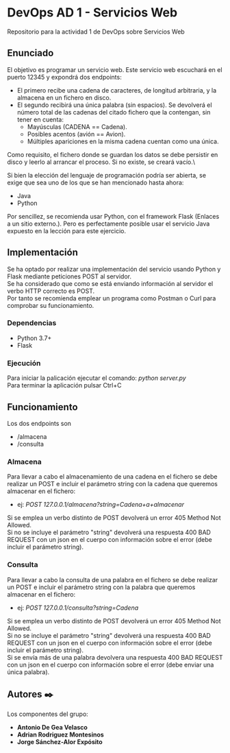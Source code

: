 # DevOps AD 1 - Servicios Web
Repositorio para la actividad 1 de DevOps sobre Servicios Web

## Enunciado
El objetivo es programar un servicio web. Este servicio web escuchará en el puerto 12345 y expondrá dos endpoints:
* El primero recibe una cadena de caracteres, de longitud arbitraria, y la almacena en un fichero en disco.
* El segundo recibirá una única palabra (sin espacios). Se devolverá el número total de las cadenas del citado fichero que la contengan, sin tener en cuenta:
   * Mayúsculas (CADENA == Cadena).
   * Posibles acentos (avión == Avion).
   * Múltiples apariciones en la misma cadena cuentan como una única.

Como requisito, el fichero donde se guardan los datos se debe persistir en disco y leerlo al arrancar el proceso. Si no existe, se creará vacío.\

Si bien la elección del lenguaje de programación podría ser abierta, se exige que sea uno de los que se han mencionado hasta ahora:
* Java
* Python

Por sencillez, se recomienda usar Python, con el framework Flask (Enlaces a un sitio externo.). Pero es perfectamente posible usar el servicio Java expuesto en la lección para este ejercicio.

## Implementación
Se ha optado por realizar una implementación del servicio usando Python y Flask mediante peticiones POST al servidor.\
Se ha considerado que como se está enviando información al servidor el verbo HTTP correcto es POST.\
Por tanto se recomienda emplear un programa como Postman o Curl para comprobar su funcionamiento.

### Dependencias
* Python 3.7+
* Flask
  
### Ejecución
Para iniciar la palicación ejecutar el comando: _python server.py_\
Para terminar la aplicación pulsar Ctrl+C

## Funcionamiento
Los dos endpoints son 
* /almacena
* /consulta

### Almacena
Para llevar a cabo el almacenamiento de una cadena en el fichero se debe realizar un POST e incluir el parámetro string con la cadena que queremos almacenar en el fichero:
* ej: _POST 127.0.0.1/almacena?string=Cadena+a+almacenar_

Si se emplea un verbo distinto de POST devolverá un error 405 Method Not Allowed.\
Si no se incluye el parámetro "string" devolverá una respuesta 400 BAD REQUEST con un json en el cuerpo con información sobre el error (debe incluir el parámetro string).
### Consulta
Para llevar a cabo la consulta de una palabra en el fichero se debe realizar un POST e incluir el parámetro string con la palabra que queremos almacenar en el fichero:
* ej: _POST 127.0.0.1/consulta?string=Cadena_

Si se emplea un verbo distinto de POST devolverá un error 405 Method Not Allowed.\
Si no se incluye el parámetro "string" devolverá una respuesta 400 BAD REQUEST con un json en el cuerpo con información sobre el error (debe incluir el parámetro string).\
Si se envía más de una palabra devolvera una respuesta 400 BAD REQUEST con un json en el cuerpo con información sobre el error (debe enviar una única palabra).

## Autores ✒️

Los componentes del grupo:

* **Antonio De Gea Velasco**
* **Adrian Rodriguez Montesinos**
* **Jorge Sánchez-Alor Expósito**
